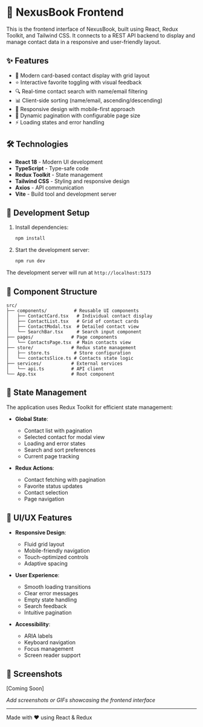 # 📘 NexusBook Frontend

This is the frontend interface of NexusBook, built using React, Redux Toolkit, and Tailwind CSS. It connects to a REST API backend to display and manage contact data in a responsive and user-friendly layout.

## ✨ Features

- 👥 Modern card-based contact display with grid layout
- ⭐ Interactive favorite toggling with visual feedback
- 🔍 Real-time contact search with name/email filtering
- 📊 Client-side sorting (name/email, ascending/descending)
- 📱 Responsive design with mobile-first approach
- 📄 Dynamic pagination with configurable page size
- ⚡ Loading states and error handling

## 🛠 Technologies

- **React 18** - Modern UI development
- **TypeScript** - Type-safe code
- **Redux Toolkit** - State management
- **Tailwind CSS** - Styling and responsive design
- **Axios** - API communication
- **Vite** - Build tool and development server

## 🚀 Development Setup

1. Install dependencies:
   ```bash
   npm install
   ```

2. Start the development server:
   ```bash
   npm run dev
   ```

The development server will run at `http://localhost:5173`

## 📁 Component Structure

```
src/
├── components/          # Reusable UI components
│   ├── ContactCard.tsx   # Individual contact display
│   ├── ContactList.tsx   # Grid of contact cards
│   ├── ContactModal.tsx  # Detailed contact view
│   └── SearchBar.tsx     # Search input component
├── pages/              # Page components
│   └── ContactsPage.tsx  # Main contacts view
├── store/              # Redux state management
│   ├── store.ts         # Store configuration
│   └── contactsSlice.ts # Contacts state logic
├── services/           # External services
│   └── api.ts          # API client
└── App.tsx             # Root component
```

## 🔄 State Management

The application uses Redux Toolkit for efficient state management:

- **Global State**:
  - Contact list with pagination
  - Selected contact for modal view
  - Loading and error states
  - Search and sort preferences
  - Current page tracking

- **Redux Actions**:
  - Contact fetching with pagination
  - Favorite status updates
  - Contact selection
  - Page navigation

## 💅 UI/UX Features

- **Responsive Design**:
  - Fluid grid layout
  - Mobile-friendly navigation
  - Touch-optimized controls
  - Adaptive spacing

- **User Experience**:
  - Smooth loading transitions
  - Clear error messages
  - Empty state handling
  - Search feedback
  - Intuitive pagination

- **Accessibility**:
  - ARIA labels
  - Keyboard navigation
  - Focus management
  - Screen reader support

## 📸 Screenshots

[Coming Soon]

*Add screenshots or GIFs showcasing the frontend interface*

---

Made with ❤️ using React & Redux
